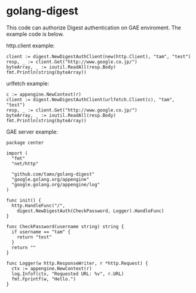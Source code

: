 # golang-digest

This code can authorize Digest authentication on GAE enviroment.
The example code is below.

http.client example:

    client := digest.NewDigestAuthClient(new(http.Client), "tam", "test")
	resp, _ := client.Get("http://www.google.co.jp/")
	byteArray, _ := ioutil.ReadAll(resp.Body)
	fmt.Println(string(byteArray))

urlfetch example:

    c := appengine.NewContext(r)
    client := digest.NewDigestAuthClient(urlfetch.Client(c), "tam", "test")
	resp, _ := client.Get("http://www.google.co.jp/")
	byteArray, _ := ioutil.ReadAll(resp.Body)
	fmt.Println(string(byteArray))

GAE server example:

    package center

    import (
      "fmt"
      "net/http"

      "github.com/tamx/golang-digest"
      "google.golang.org/appengine"
      "google.golang.org/appengine/log"
    )

    func init() {
      http.HandleFunc("/",
        digest.NewDigestAuth(CheckPassword, Logger).HandleFunc)
    }

    func CheckPassword(username string) string {
      if username == "tam" {
        return "test"
      }
      return ""
    }

    func Logger(w http.ResponseWriter, r *http.Request) {
      ctx := appengine.NewContext(r)
      log.Infof(ctx, "Requested URL: %v", r.URL)
      fmt.Fprintf(w, "Hello.")
    }
